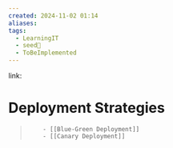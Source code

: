 ```yaml
---
created: 2024-11-02 01:14
aliases: 
tags:
  - LearningIT
  - seed🌱
  - ToBeImplemented
---
```


link:

# Deployment Strategies

>         - [[Blue-Green Deployment]]
>         - [[Canary Deployment]]